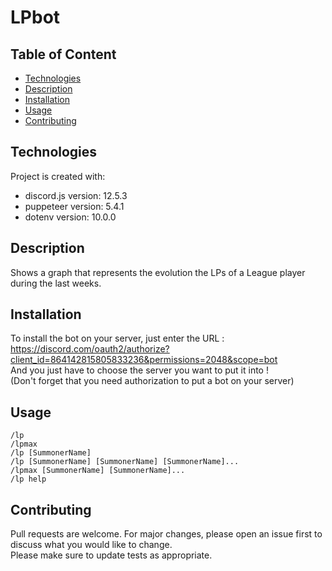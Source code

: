# LPbot

## Table of Content

* [Technologies](#technologies)
* [Description](#description)
* [Installation](#installation)
* [Usage](#usage)
* [Contributing](#contributing)

## Technologies

Project is created with:
* discord.js version: 12.5.3
* puppeteer version: 5.4.1
* dotenv version: 10.0.0

## Description

Shows a graph that represents the evolution the LPs of a League player during the last weeks.

## Installation

To install the bot on your server, just enter the URL : https://discord.com/oauth2/authorize?client_id=864142815805833236&permissions=2048&scope=bot  
And you just have to choose the server you want to put it into !\
(Don't forget that you need authorization to put a bot on your server)

## Usage

```
/lp
/lpmax
/lp [SummonerName]
/lp [SummonerName] [SummonerName] [SummonerName]...
/lpmax [SummonerName] [SummonerName]...
/lp help
```
## Contributing

Pull requests are welcome. For major changes, please open an issue first to discuss what you would like to change.\
Please make sure to update tests as appropriate.
